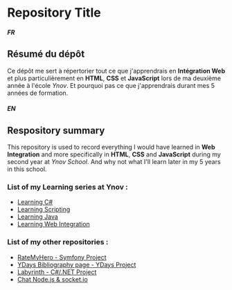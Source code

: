 # Repository Title


##### FR

## Résumé du dépôt

Ce dépôt me sert à répertorier tout ce que j'apprendrais en **Intégration Web** et plus particulièrement en **HTML**, **CSS** et **JavaScript** lors de ma deuxième année à l'école *Ynov*. Et pourquoi pas ce que j'apprendrais durant mes 5 années de formation.


##### EN

## Respository summary

This repository is used to record everything I would have learned in **Web Integration** and more specifically in **HTML**, **CSS** and **JavaScript** during my second year at *Ynov School*. And why not what I'll learn later in my 5 years in this school.


### List of my Learning series at Ynov :

* [Learning C#](https://github.com/ImMyst/Learning-CSharp-B2)
* [Learning Scripting](https://github.com/ImMyst/Learning-Scripting-B2)
* [Learning Java](https://github.com/ImMyst/Learning-Java-B1)
* [Learning Web Integration](https://github.com/ImMyst/Learning-Web-integration)

### List of my other repositories :

* [RateMyHero - Symfony Project](https://github.com/ImMyst/RateMyHero)
* [YDays Bibliography page - YDays Project](https://github.com/ImMyst/Ydays-Bibliography-page)
* [Labyrinth - C#/.NET Project](https://github.com/ImMyst/Labyrinth-CSharp)
* [Chat Node.js & socket.io](https://github.com/ImMyst/Chat-Node.js-socket.io)
